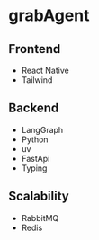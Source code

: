 # grabAgent

## Frontend
- React Native
- Tailwind

## Backend
- LangGraph
- Python
- uv
- FastApi
- Typing

## Scalability
- RabbitMQ
- Redis
